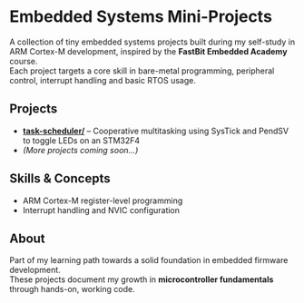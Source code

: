 # Embedded Systems Mini-Projects

A collection of tiny embedded systems projects built during my self-study in ARM Cortex-M development, inspired by the **FastBit Embedded Academy** course.  
Each project targets a core skill in bare-metal programming, peripheral control, interrupt handling and basic RTOS usage.

## Projects

- **[task-scheduler/](./task-scheduler)** – Cooperative multitasking using SysTick and PendSV to toggle LEDs on an STM32F4
- *(More projects coming soon…)*

## Skills & Concepts

- ARM Cortex-M register-level programming  
- Interrupt handling and NVIC configuration  

##  About

Part of my learning path towards a solid foundation in embedded firmware development.  
These projects document my growth in **microcontroller fundamentals** through hands-on, working code.